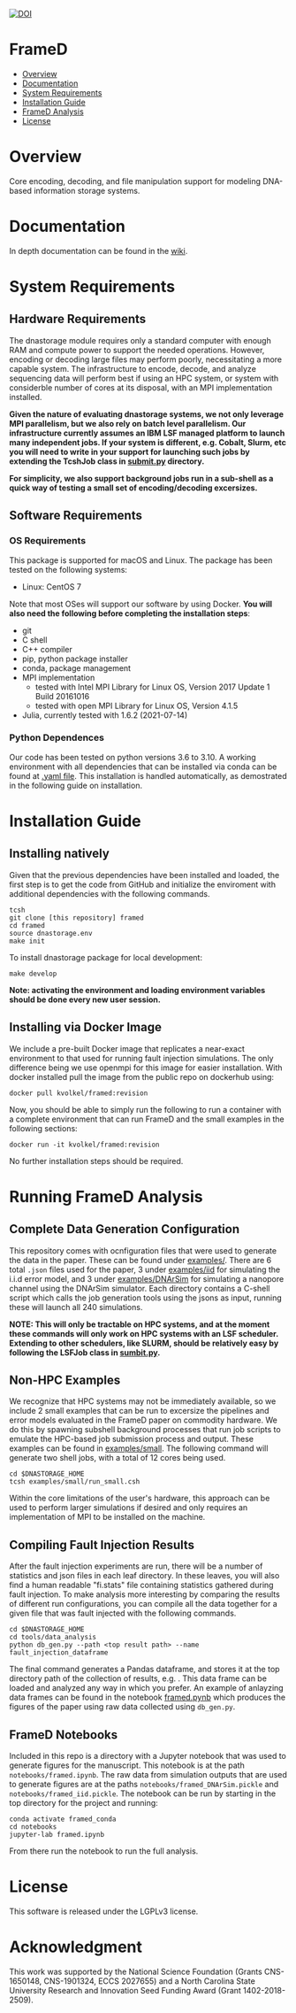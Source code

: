 [![DOI](https://zenodo.org/badge/611912849.svg)](https://zenodo.org/badge/latestdoi/611912849)

# FrameD

- [Overview](#overview)
- [Documentation](#documentation)
- [System Requirements](#system-requirements)
- [Installation Guide](#installation-guide)
- [FrameD Analysis](#running-framed-analysis)
- [License](#license)

# Overview

Core encoding, decoding, and file manipulation support for modeling DNA-based information storage systems.

# Documentation

In depth documentation can be found in the [wiki](https://github.com/dna-storage/framed/wiki).

# System Requirements

## Hardware Requirements

The dnastorage module requires only a standard computer with enough RAM and compute power to support the needed operations. However, encoding or decoding large files may perform poorly, necessitating a more capable system. The infrastructure to encode, decode, and analyze sequencing data will perform best if using an HPC system, or system with considerble number of cores at its disposal, with an MPI implementation installed.

**Given the nature of evaluating dnastorage systems, we not only leverage MPI parallelism, but we also rely on batch level parallelism. Our infrastructure currently assumes an IBM LSF managed platform to launch many independent jobs. If your system is different, e.g. Cobalt, Slurm, etc you will need to write in your support for launching such jobs by extending the TcshJob class in [submit.py](tools/lsf/submit.py) directory.**

**For simplicity, we also support background jobs run in a sub-shell as a quick way of testing a small set of encoding/decoding excersizes.**

## Software Requirements
### OS Requirements
This package is supported for macOS and Linux. The package has been tested on the following systems:

+ Linux: CentOS 7

Note that most OSes will support our software by using Docker. **You will also need the following before completing the installation steps**:
- git 
- C shell
- C++ compiler
- pip, python package installer
- conda, package management
- MPI implementation
	- tested with Intel MPI Library for Linux OS, Version 2017 Update 1 Build 20161016
 	- tested with open MPI Library for Linux OS, Version 4.1.5
- Julia, currently tested with 1.6.2 (2021-07-14)


### Python Dependences

Our code has been tested on python versions 3.6 to 3.10. A working environment with all dependencies that can be installed via conda can be found at [.yaml file](dnastorage.yml). This installation is handled automatically, as demostrated in the following guide on installation.

# Installation Guide

## Installing natively 

Given that the previous dependencies have been installed and loaded, the first step is to get the code from GitHub and initialize the enviroment with additional dependencies with the following commands.
   
    tcsh 
    git clone [this repository] framed
    cd framed
    source dnastorage.env
    make init

To install dnastorage package for local development:
    
    make develop

**Note: activating the environment and loading environment variables should be done every new user session.**


## Installing via Docker Image

We include a pre-built Docker image that replicates a near-exact environment to that used for running fault injection simulations. The only difference being we use openmpi for this image for easier installation. With docker installed pull the image from the public repo on dockerhub using:

    docker pull kvolkel/framed:revision

Now, you should be able to simply run the following to run a container with a complete environment that can run FrameD and the small examples in the following sections:

	docker run -it kvolkel/framed:revision

No further installation steps should be required.

# Running FrameD Analysis 

## Complete Data Generation Configuration

This repository comes with ocnfiguration files that were used to generate the data in the paper. These can be found under [examples/](examples). There are 6 total `.json` files used for the paper, 3 under [examples/iid](examples/iid) for simulating the i.i.d error model, and 3 under [examples/DNArSim](examples/DNArSim) for simulating a nanopore channel using the DNArSim simulator. Each directory contains a C-shell script which calls the job generation tools using the jsons as input, running these will launch all 240 simulations. 

**NOTE: This will only be tractable on HPC systems, and at the moment these commands will only work on HPC systems with an LSF scheduler. Extending to other schedulers, like SLURM, should be relatively easy by following the LSFJob class in [sumbit.py](tools/lsf/lsf_utils/submit.py).**

## Non-HPC Examples

We recognize that HPC systems may not be immediately available, so we include 2 small examples that can be run to excersize the pipelines and error models evaluated in the FrameD paper on commodity hardware. We do this by spawning subshell background processes that run job scripts to emulate the HPC-based job submission process and output. These examples can be found in [examples/small](examples/small). The following command will generate two shell jobs, with a total of 12 cores being used.

    cd $DNASTORAGE_HOME
    tcsh examples/small/run_small.csh

Within the core limitations of the user's hardware, this approach can be used to perform larger simulations if desired and only requires an implementation of MPI to be installed on the machine.

## Compiling Fault Injection Results

After the fault injection experiments are run, there will be a number of statistics and json files in each leaf directory. In these leaves, you will also find a human readable "fi.stats" file containing statistics gathered during fault injection. To make analysis more interesting by comparing the results of different run configurations, you can compile all the data together for a given file that was fault injected with the following commands.

    cd $DNASTORAGE_HOME
    cd tools/data_analysis
    python db_gen.py --path <top result path> --name fault_injection_dataframe
 
The final command generates a Pandas dataframe, and stores it at the top directory path of the collection of results, e.g. <top result path>. This data frame can be loaded and analyzed any way in which you prefer. An example of anlayzing data frames can be found in the notebook [framed.pynb](notebooks/framed.ipynb) which produces the figures of the paper using raw data collected using `db_gen.py`.

## FrameD Notebooks

Included in this repo is a directory with a Jupyter notebook that was used to generate figures for the manuscript. This notebook is at the path `notebooks/framed.ipynb`. The raw data from simulation outputs that are used to generate figures are at the paths `notebooks/framed_DNArSim.pickle` and `notebooks/framed_iid.pickle`. The notebook can be run by starting in the top directory for the project and running:

	conda activate framed_conda
	cd notebooks
	jupyter-lab framed.ipynb
	
From there run the notebook to run the full analysis.


# License

This software is released under the LGPLv3 license.

# Acknowledgment

This work was supported by the National Science Foundation (Grants CNS-1650148, CNS-1901324, ECCS 2027655) and a North Carolina State University Research and Innovation Seed Funding Award (Grant 1402-2018-2509).




